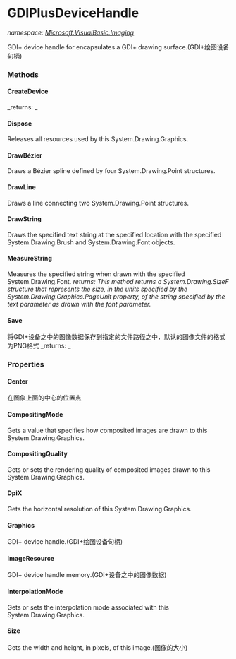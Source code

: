 ﻿
# GDIPlusDeviceHandle
_namespace: [Microsoft.VisualBasic.Imaging](N-Microsoft.VisualBasic.Imaging.md)_

GDI+ device handle for encapsulates a GDI+ drawing surface.(GDI+绘图设备句柄)

### Methods

#### CreateDevice

_returns: _
#### Dispose
Releases all resources used by this System.Drawing.Graphics.
#### DrawBézier
Draws a Bézier spline defined by four System.Drawing.Point structures.
#### DrawLine
Draws a line connecting two System.Drawing.Point structures.
#### DrawString
Draws the specified text string at the specified location with the specified
 System.Drawing.Brush and System.Drawing.Font objects.
#### MeasureString
Measures the specified string when drawn with the specified System.Drawing.Font.
_returns: This method returns a System.Drawing.SizeF structure that represents the size,
 in the units specified by the System.Drawing.Graphics.PageUnit property, of the
 string specified by the text parameter as drawn with the font parameter._
#### Save
将GDI+设备之中的图像数据保存到指定的文件路径之中，默认的图像文件的格式为PNG格式
_returns: _


### Properties

#### Center
在图象上面的中心的位置点
#### CompositingMode
Gets a value that specifies how composited images are drawn to this System.Drawing.Graphics.
#### CompositingQuality
Gets or sets the rendering quality of composited images drawn to this System.Drawing.Graphics.
#### DpiX
Gets the horizontal resolution of this System.Drawing.Graphics.
#### Graphics
GDI+ device handle.(GDI+绘图设备句柄)
#### ImageResource
GDI+ device handle memory.(GDI+设备之中的图像数据)
#### InterpolationMode
Gets or sets the interpolation mode associated with this System.Drawing.Graphics.
#### Size
Gets the width and height, in pixels, of this image.(图像的大小)

